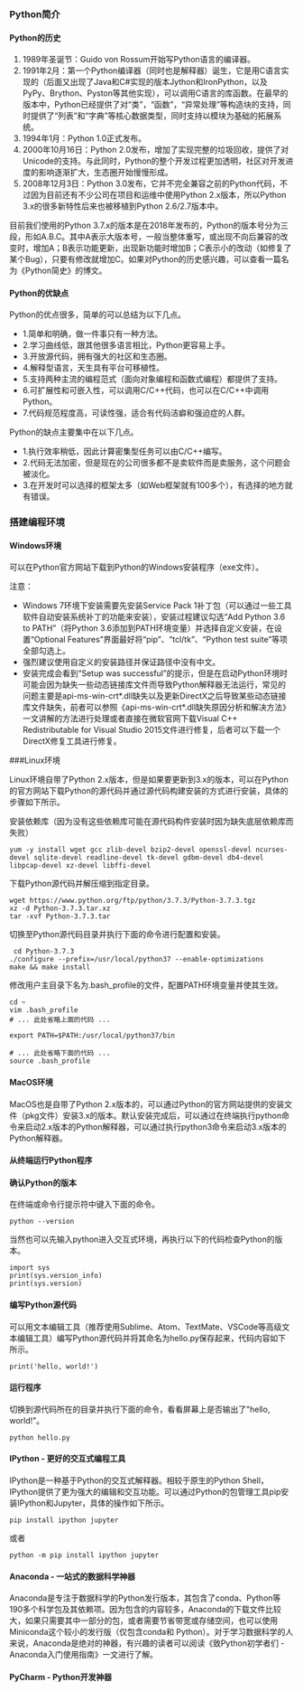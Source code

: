 ### Python简介

#### Python的历史

1. 1989年圣诞节：Guido von Rossum开始写Python语言的编译器。
2. 1991年2月：第一个Python编译器（同时也是解释器）诞生，它是用C语言实现的（后面又出现了Java和C#实现的版本Jython和IronPython，以及PyPy、Brython、Pyston等其他实现），可以调用C语言的库函数。在最早的版本中，Python已经提供了对“类”，“函数”，“异常处理”等构造块的支持，同时提供了“列表”和“字典”等核心数据类型，同时支持以模块为基础的拓展系统。
3. 1994年1月：Python 1.0正式发布。
4. 2000年10月16日：Python 2.0发布，增加了实现完整的垃圾回收，提供了对Unicode的支持。与此同时，Python的整个开发过程更加透明，社区对开发进度的影响逐渐扩大，生态圈开始慢慢形成。
5. 2008年12月3日：Python 3.0发布，它并不完全兼容之前的Python代码，不过因为目前还有不少公司在项目和运维中使用Python 2.x版本，所以Python 3.x的很多新特性后来也被移植到Python 2.6/2.7版本中。

目前我们使用的Python 3.7.x的版本是在2018年发布的，Python的版本号分为三段，形如A.B.C。其中A表示大版本号，一般当整体重写，或出现不向后兼容的改变时，增加A；B表示功能更新，出现新功能时增加B；C表示小的改动（如修复了某个Bug），只要有修改就增加C。如果对Python的历史感兴趣，可以查看一篇名为《Python简史》的博文。

#### Python的优缺点

Python的优点很多，简单的可以总结为以下几点。

- 1.简单和明确，做一件事只有一种方法。
- 2.学习曲线低，跟其他很多语言相比，Python更容易上手。
- 3.开放源代码，拥有强大的社区和生态圈。
- 4.解释型语言，天生具有平台可移植性。
- 5.支持两种主流的编程范式（面向对象编程和函数式编程）都提供了支持。
- 6.可扩展性和可嵌入性，可以调用C/C++代码，也可以在C/C++中调用Python。
- 7.代码规范程度高，可读性强，适合有代码洁癖和强迫症的人群。

Python的缺点主要集中在以下几点。

- 1.执行效率稍低，因此计算密集型任务可以由C/C++编写。
- 2.代码无法加密，但是现在的公司很多都不是卖软件而是卖服务，这个问题会被淡化。
- 3.在开发时可以选择的框架太多（如Web框架就有100多个），有选择的地方就有错误。

### 搭建编程环境

#### Windows环境

可以在Python官方网站下载到Python的Windows安装程序（exe文件）。  

注意：
- Windows 7环境下安装需要先安装Service Pack 1补丁包（可以通过一些工具软件自动安装系统补丁的功能来安装），安装过程建议勾选“Add Python 3.6 to PATH”（将Python 3.6添加到PATH环境变量）并选择自定义安装，在设置“Optional Features”界面最好将“pip”、“tcl/tk”、“Python test suite”等项全部勾选上。
- 强烈建议使用自定义的安装路径并保证路径中没有中文。
- 安装完成会看到“Setup was successful”的提示，但是在启动Python环境时可能会因为缺失一些动态链接库文件而导致Python解释器无法运行，常见的问题主要是api-ms-win-crt*.dll缺失以及更新DirectX之后导致某些动态链接库文件缺失，前者可以参照《api-ms-win-crt*.dll缺失原因分析和解决方法》一文讲解的方法进行处理或者直接在微软官网下载Visual C++ Redistributable for Visual Studio 2015文件进行修复，后者可以下载一个DirectX修复工具进行修复。

###Linux环境

Linux环境自带了Python 2.x版本，但是如果要更新到3.x的版本，可以在Python的官方网站下载Python的源代码并通过源代码构建安装的方式进行安装，具体的步骤如下所示。

安装依赖库（因为没有这些依赖库可能在源代码构件安装时因为缺失底层依赖库而失败）

    yum -y install wget gcc zlib-devel bzip2-devel openssl-devel ncurses-devel sqlite-devel readline-devel tk-devel gdbm-devel db4-devel libpcap-devel xz-devel libffi-devel

下载Python源代码并解压缩到指定目录。

    wget https://www.python.org/ftp/python/3.7.3/Python-3.7.3.tgz
    xz -d Python-3.7.3.tar.xz
    tar -xvf Python-3.7.3.tar

切换至Python源代码目录并执行下面的命令进行配置和安装。

     cd Python-3.7.3
    ./configure --prefix=/usr/local/python37 --enable-optimizations
    make && make install

修改用户主目录下名为.bash_profile的文件，配置PATH环境变量并使其生效。

    cd ~
    vim .bash_profile
    # ... 此处省略上面的代码 ...

    export PATH=$PATH:/usr/local/python37/bin

    # ... 此处省略下面的代码 ...
    source .bash_profile

#### MacOS环境

MacOS也是自带了Python 2.x版本的，可以通过Python的官方网站提供的安装文件（pkg文件）安装3.x的版本。默认安装完成后，可以通过在终端执行python命令来启动2.x版本的Python解释器，可以通过执行python3命令来启动3.x版本的Python解释器。

#### 从终端运行Python程序

#### 确认Python的版本

在终端或命令行提示符中键入下面的命令。

    python --version

当然也可以先输入python进入交互式环境，再执行以下的代码检查Python的版本。

    import sys
    print(sys.version_info)
    print(sys.version)

#### 编写Python源代码

可以用文本编辑工具（推荐使用Sublime、Atom、TextMate、VSCode等高级文本编辑工具）编写Python源代码并将其命名为hello.py保存起来，代码内容如下所示。

    print('hello, world!')

#### 运行程序

切换到源代码所在的目录并执行下面的命令，看看屏幕上是否输出了"hello, world!"。

    python hello.py

#### IPython - 更好的交互式编程工具

IPython是一种基于Python的交互式解释器。相较于原生的Python Shell，IPython提供了更为强大的编辑和交互功能。可以通过Python的包管理工具pip安装IPython和Jupyter，具体的操作如下所示。

    pip install ipython jupyter

或者

    python -m pip install ipython jupyter

#### Anaconda - 一站式的数据科学神器

Anaconda是专注于数据科学的Python发行版本，其包含了conda、Python等190多个科学包及其依赖项。因为包含的内容较多，Anaconda的下载文件比较大，如果只需要其中一部分的包，或者需要节省带宽或存储空间，也可以使用Miniconda这个较小的发行版（仅包含conda和 Python）。对于学习数据科学的人来说，Anaconda是绝对的神器，有兴趣的读者可以阅读《致Python初学者们 - Anaconda入门使用指南》一文进行了解。

#### PyCharm - Python开发神器
